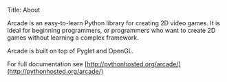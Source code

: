 Title: About

Arcade is an easy-to-learn Python library for creating 2D video games. It is
ideal for beginning programmers, or programmers who want to create 2D games
without learning a complex framework.

Arcade is built on top of Pyglet and OpenGL.

For full documentation see [http://pythonhosted.org/arcade/](http://pythonhosted.org/arcade/)
